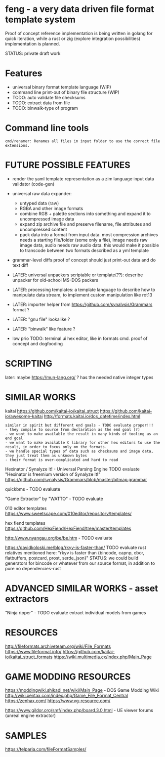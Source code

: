 # feng - a very data driven file format template system

Proof of concept reference implementation is being written in golang for
quick iteration, while a rust or zig (explore integration possibilities) implementation is planned.

STATUS: private draft work

# Features
- universal binary format template language (WIP)
- command line print-out of binary file structure (WIP)
- TODO: auto validate file checksums
- TODO: extract data from file
- TODO: binwalk-type of program


# Command line tools

    cmd/renamer: Renames all files in input folder to use the correct file extensions.






# FUTURE POSSIBLE FEATURES

- render the yaml template representation as a zim language input data validator (code-gen)



- universal raw data expander:
    - untyped data (raw)
    - RGBA and other image formats
    - combine RGB + palette sections into something and expand it to uncompressed image data
    - expand zip archive file and preserve filename, file attributes and uncompressed content
    - pack data into a format from input data. most compression archives needs a starting file/folder (some only a file), image needs raw image data, audio needs raw audio data.
        this would make it possible to transcode between two formats described as a yml template


- grammar-level diffs
    proof of concept should just print-out data and do text diff


- LATER: universal unpackers
    scriptable or template(??): describe unpacker for old-school MS-DOS packers

- LATER: processing templates: a template language to describe how to manipulate data stream,
    to implement custom manipulation like rot13

- LATER: importer helper from https://github.com/synalysis/Grammars format ?


- LATER: "gnu file" lookalike ?


- LATER: "binwalk" like feature ?



- low prio TODO: terminal ui hex editor, like in formats cmd. proof of concept and dogfooding



# SCRIPTING

later: maybe https://mun-lang.org/ ?
    has the needed native integer types



# SIMILAR WORKS

kaitai
    https://github.com/kaitai-io/kaitai_struct
    https://github.com/kaitai-io/awesome-kaitai
    http://formats.kaitai.io/dos_datetime/index.html

    similar in spirit but different end goals - TODO evaluate proper!!!
    - they compile to source from declaration as the end goal (?)
    - we want to make available the result in many kinds of tooling as an end goal
    - we want to make available C library for other hex editors to use the result, in order to focus only on the formats.
    - we handle special types of data such as checksums and image data, they just treat them as unknown bytes
    - their format is over-complicated and hard to read


Hexinator / Synalyze It! - Universal Parsing Engine
    TODO evaluate
    "Hexinator is freemium version of Synalyze It!"
    https://github.com/synalysis/Grammars/blob/master/bitmap.grammar




quickbms - TODO evaluate


 "Game Extractor" by "WATTO" - TODO evaluate



010 editor templates
    https://www.sweetscape.com/010editor/repository/templates/


hex fiend templates
    https://github.com/HexFiend/HexFiend/tree/master/templates


http://www.nyangau.org/be/be.htm - TODO evaluate



https://davidkoloski.me/blog/rkyv-is-faster-than/
    TODO evaluate rust relatives mentioned here:
        "rkyv is faster than {bincode, capnp, cbor, flatbuffers, postcard, prost, serde_json}"
    STATUS: we could build generators for bincode or whatever from our source format, in addition to pure no dependencies-rust




# ADVANCED SIMILAR WORKS - asset extractors

"Ninja ripper" - TODO evaluate
    extract individual models from games




# RESOURCES

http://fileformats.archiveteam.org/wiki/File_Formats
https://www.fileformat.info/
https://github.com/kaitai-io/kaitai_struct_formats
https://wiki.multimedia.cx/index.php/Main_Page


# GAME MODDING RESOURCES
https://moddingwiki.shikadi.net/wiki/Main_Page      - DOS Game Modding Wiki
http://wiki.xentax.com/index.php/Game_File_Format_Central
https://zenhax.com/
https://www.vg-resource.com/

https://www.gildor.org/smf/index.php/board,3.0.html - UE viewer forums (unreal engine extractor)


# SAMPLES

https://telparia.com/fileFormatSamples/
